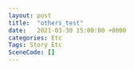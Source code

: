 ```yaml
---
layout: post
title:  "others_test"
date:   2021-03-30 15:00:00 +0000
categories: Etc
Tags: Story Etc
SceneCode: []
---
```

